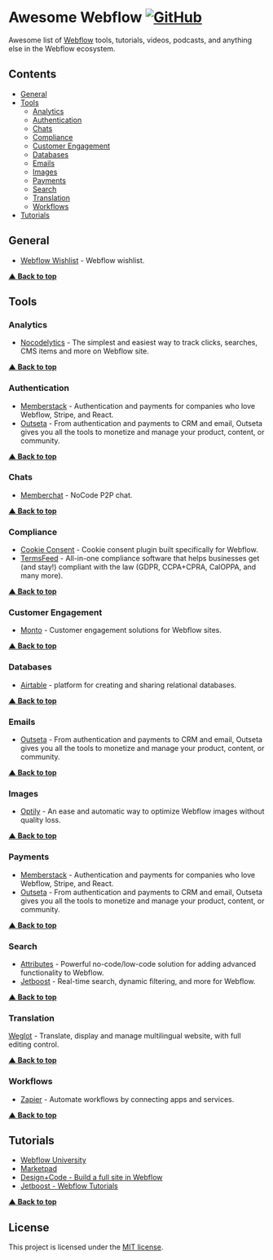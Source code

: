 # Awesome Webflow [![GitHub](https://img.shields.io/github/license/kokhans/awesome-webflow?style=flat-square)](LICENSE)

Awesome list of [Webflow](https://webflow.com) tools, tutorials, videos, podcasts, and anything else in the Webflow ecosystem.

## Contents
- [General](#general)    
- [Tools](#tools)
    - [Analytics](#analytics)
    - [Authentication](#authentication)
    - [Chats](#chats)
    - [Compliance](#compliance)    
    - [Customer Engagement](#customer-engagement)
    - [Databases](#databases)
    - [Emails](#emails)
    - [Images](#images)
    - [Payments](#payments)
    - [Search](#search)
    - [Translation](#translation)
    - [Workflows](#workflows)
- [Tutorials](#tutorials)

## General

- [Webflow Wishlist](https://wishlist.webflow.com) - Webflow wishlist.

**[▲ Back to top](#contents)**

## Tools

### Analytics

- [Nocodelytics](https://www.nocodelytics.com) - The simplest and easiest way to track clicks, searches, CMS items and more on Webflow site.

**[▲ Back to top](#contents)**

### Authentication

- [Memberstack](https://www.memberstack.com) - Authentication and payments for companies who love Webflow, Stripe, and React.
- [Outseta](https://www.outseta.com) - From authentication and payments to CRM and email, Outseta gives you all the tools to monetize and manage your product, content, or community.

**[▲ Back to top](#contents)**

### Chats

- [Memberchat](https://memberchatdemo.webflow.io) - NoCode P2P chat.

**[▲ Back to top](#contents)**

### Compliance

- [Cookie Consent](https://finsweet.com/cookie-consent) - Cookie consent plugin built specifically for Webflow.
- [TermsFeed](https://www.termsfeed.com) - All-in-one compliance software that helps businesses get (and stay!) compliant with the law (GDPR, CCPA+CPRA, CalOPPA, and many more).

**[▲ Back to top](#contents)**

### Customer Engagement

- [Monto](https://www.monto.io) - Customer engagement solutions for Webflow sites.

**[▲ Back to top](#contents)**

### Databases

- [Airtable](https://www.airtable.com) - platform for creating and sharing relational databases.

**[▲ Back to top](#contents)**

### Emails

- [Outseta](https://www.outseta.com) - From authentication and payments to CRM and email, Outseta gives you all the tools to monetize and manage your product, content, or community.

**[▲ Back to top](#contents)**

### Images

- [Optily](https://www.optily.co) - An ease and automatic way to optimize Webflow images without quality loss.

**[▲ Back to top](#contents)**

### Payments

- [Memberstack](https://www.memberstack.com) - Authentication and payments for companies who love Webflow, Stripe, and React.
- [Outseta](https://www.outseta.com) - From authentication and payments to CRM and email, Outseta gives you all the tools to monetize and manage your product, content, or community.

**[▲ Back to top](#contents)**

### Search

- [Attributes](https://finsweet.com/attributes) - Powerful no-code/low-code solution for adding advanced functionality to Webflow.
- [Jetboost](https://www.jetboost.io) - Real-time search, dynamic filtering, and more for Webflow.

**[▲ Back to top](#contents)**

### Translation

[Weglot](https://weglot.com) - Translate, display and manage multilingual website, with full editing control.

**[▲ Back to top](#contents)**

### Workflows

- [Zapier](https://zapier.com) - Automate workflows by connecting apps and services.

**[▲ Back to top](#contents)**

## Tutorials

- [Webflow University](https://university.webflow.com)
- [Marketpad](https://www.makerpad.co)
- [Design+Code - Build a full site in Webflow](https://designcode.io/webflow?ref=awesome-webflow)
- [Jetboost - Webflow Tutorials](https://www.jetboost.io/tutorials?ref=awesome-webflow)

**[▲ Back to top](#contents)**

## License

This project is licensed under the [MIT license](LICENSE).